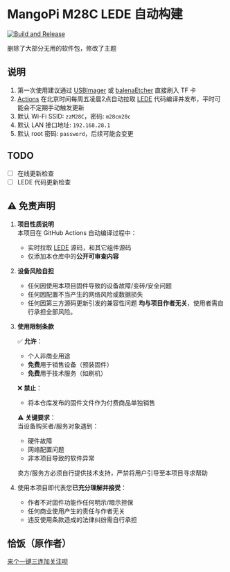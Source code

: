 # MangoPi M28C LEDE 自动构建

[![Build and Release](https://github.com/Glucy-2/lede-m28c-auto-build/actions/workflows/build.yml/badge.svg?branch=main)](https://github.com/Glucy-2/lede-m28c-auto-build/actions/workflows/build.yml)

删除了大部分无用的软件包，修改了主题

## 说明

1. 第一次使用建议通过 [USBImager](https://bztsrc.gitlab.io/usbimager) 或 [balenaEtcher](https://etcher.balena.io/) 直接刷入 TF 卡
2. [Actions](https://github.com/Glucy-2/actions-test/actions) 在北京时间每周五凌晨2点自动拉取 [LEDE](https://github.com/coolsnowwolf/lede) 代码编译并发布，平时可能会不定期手动触发更新
3. 默认 Wi-Fi SSID: `zzM28C`，密码: `m28cm28c`
4. 默认 LAN 接口地址: `192.168.28.1`
5. 默认 root 密码: `password`，后续可能会变更


<!--
## 截图

![PC 登录](screenshot/pc-login.png)
![PC 主界面](screenshot/pc-main.png)

![小屏设备](screenshot/phone.png)
-->
## TODO

* [ ] 在线更新检查
* [ ] LEDE 代码更新检查

## ⚠️ 免责声明

1. **项目性质说明**  
   本项目在 GitHub Actions 自动编译过程中：
   - 实时拉取 [LEDE](https://github.com/coolsnowwolf/lede) 源码，和其它组件源码
   - 仅添加本仓库中的**公开可审查内容**

2. **设备风险自担**  
   - 任何因使用本项目固件导致的设备故障/变砖/安全问题
   - 任何因配置不当产生的网络风险或数据损失
   - 任何因第三方源码更新引发的兼容性问题
   **均与项目作者无关**，使用者需自行承担全部风险。

3. **使用限制条款**  

   ✅ **允许**：
   - 个人非商业用途
   - **免费**用于销售设备（预装固件）
   - **免费**用于技术服务（如刷机）

   ❌ **禁止**：
   - 将本仓库发布的固件文件作为付费商品单独销售

   ⚠️ **关键要求**：  
   当设备购买者/服务对象遇到：
   - 硬件故障
   - 网络配置问题
   - 非本项目导致的软件异常

   卖方/服务方必须自行提供技术支持，严禁将用户引导至本项目寻求帮助

4. 使用本项目即代表您**已充分理解并接受**：

    - 作者不对固件功能作任何明示/暗示担保
    - 任何商业使用产生的责任与作者无关
    - 违反使用条款造成的法律纠纷需自行承担

## 恰饭（原作者）

[来个一键三连加关注呗](https://www.bilibili.com/video/BV1USMDz8EF8/)
